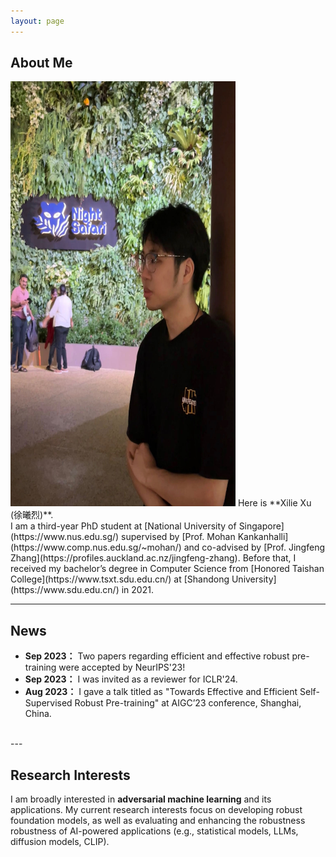```yaml
---
layout: page
---
```


## About Me
<img src="/images/me2.jpg" class="floatpic" width="360" height="680">
Here is **Xilie Xu (徐曦烈)**. <br/>
I am a third-year PhD student at [National University of Singapore](https://www.nus.edu.sg/) supervised by [Prof. Mohan Kankanhalli](https://www.comp.nus.edu.sg/~mohan/) and co-advised by [Prof. Jingfeng Zhang](https://profiles.auckland.ac.nz/jingfeng-zhang). Before that, I received my bachelor’s degree in Computer Science from [Honored Taishan College](https://www.tsxt.sdu.edu.cn/) at [Shandong University](https://www.sdu.edu.cn/) in 2021.

<br>

<!-- ## Academic Background -->
<!-- **<font color='red'>[Highlight]</font> I am looking for PhD to start in 2025 Fall. Contact me if you have any leads!** -->
<!-- - **Sep 2017 - June 2021:** Honored Taishan College, Shandong University (BEng) -->
<!-- - **Aug 2021 - Present:** School of Computing National University of Singapore (PhD Candidate) -->
<!-- <br> -->


---

## News
- **Sep 2023：** Two papers regarding efficient and effective robust pre-training were accepted by NeurIPS'23!
- **Sep 2023：** I was invited as a reviewer for ICLR'24.
- **Aug 2023：** I gave a talk titled as "Towards Effective and Efficient Self-Supervised Robust Pre-training" at AIGC’23 conference, Shanghai, China.

<br>
---

## Research Interests
I am broadly interested in **adversarial machine learning** and its applications. My current research interests focus on developing robust foundation models, as well as evaluating and enhancing the robustness robustness of AI-powered applications (e.g., statistical models, LLMs, diffusion models, CLIP). <br/>

<br>

